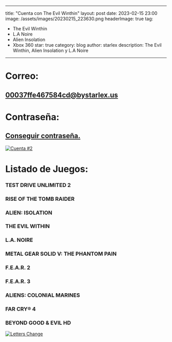 
---
title: "Cuenta con The Evil Winthin"
layout: post
date: 2023-02-15 23:00
image: /assets/images/20230215_223630.png
headerImage: true
tag:
- The Evil Winthin
- L.A Noire
- Alien Insolation
- Xbox 360
star: true
category: blog
author: starlex
description: The Evil Winthin, Alien Insolation y L.A Noire
---


# Correo: 

## 00037ffe467584cd@bystarlex.us

# Contraseña: 

## [Conseguir contraseña.](https://linkby.strx.us/00067ffe129fd9eb/0)

[![Cuenta #2](https://readme-typing-svg.demolab.com?font=Fira+Code&pause=1000&color=D200FF&center=true&width=435&lines=Starlex;Cuenta+%232;Disfrutala+al+maximo)](https://strx.us)

# Listado de Juegos: 

### TEST DRIVE UNLIMITED 2

### RISE OF THE TOMB RAIDER

### ALIEN: ISOLATION

### THE EVIL WITHIN

### L.A. NOIRE

### METAL GEAR SOLID V: THE PHANTOM PAIN

### F.E.A.R. 2

### F.E.A.R. 3

### ALIENS: COLONIAL MARINES

### FAR CRY® 4

### BEYOND GOOD & EVIL HD

[![Letters Change](https://readme-typing-svg.demolab.com?font=Fira+Code&pause=1000&color=D200FF&center=true&width=435&lines=Starlex;Desarollador;Gamer;Animetuber;Gamedev;Designer;Escritor+de+blogs;Y+Mucho+Mas;Starlex+%C2%A9+Alejandro+Shadow)](https://bystarlex.us)
